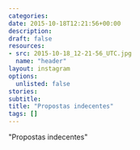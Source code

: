 ```yaml
---
categories:
date: 2015-10-18T12:21:56+00:00
description:
draft: false
resources:
- src: 2015-10-18_12-21-56_UTC.jpg
  name: "header"
layout: instagram
options:
  unlisted: false
stories:
subtitle:
title: "Propostas indecentes"
tags: []
---
```


"Propostas indecentes"

